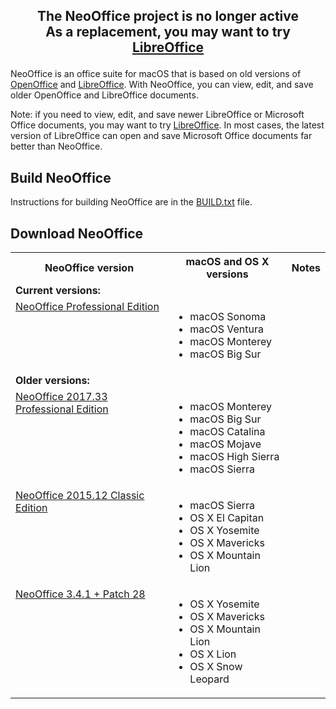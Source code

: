 ## <p align="center">The NeoOffice project is no longer active<br>As a replacement, you may want to try <a href="http://www.libreoffice.org/">LibreOffice</a></p>

NeoOffice is an office suite for macOS that is based on old versions of <a href="http://www.openoffice.org/">OpenOffice</a> and <a href="http://www.libreoffice.org/">LibreOffice</a>. With NeoOffice, you can view, edit, and save older OpenOffice and LibreOffice documents.

Note: if you need to view, edit, and save newer LibreOffice or Microsoft Office documents, you may want to try <a href="http://www.libreoffice.org/">LibreOffice</a>. In most cases, the latest version of LibreOffice can open and save Microsoft Office documents far better than NeoOffice.

## Build NeoOffice
Instructions for building NeoOffice are in the <a href="BUILD.txt">BUILD.txt</a> file.

## Download NeoOffice
<table>
  <tr>
    <th>NeoOffice version</th>
    <th>macOS and OS X versions</th>
    <th><!-- width="30%"-->Notes</th>
  </tr>
  <tr valign="top">
    <td colspan="3"><b>Current versions:</b></td>
  </tr>
  <tr valign="top">
    <td><!--Download from either of the following sites:
      <ul>
        <li>--><a href="https://github.com/neooffice/NeoOffice/releases/latest">NeoOffice Professional Edition</a><!--</li>
        <li><a href="https://apps.apple.com/app/neooffice/id639210716?mt=12">NeoOffice in the Mac App Store</a></li>
      </ul>-->
    </td>
    <td>
      <ul>
        <li>macOS Sonoma</li>
        <li>macOS Ventura</li>
        <li>macOS Monterey</li>
        <li>macOS Big Sur</li>
      </ul>
    </td>
    <td><!--Mac App Store users: <a href="https://www.neooffice.org/neojava/macappstore.php">some features are not available</a> in the Mac App Store version in order to comply with Apple's Mac App Store security requirements--></td>
  </tr>
  <tr valign="top">
    <td colspan="3"><b>Older versions:</b></td>
  </tr>
  <tr valign="top">
    <td><a href="https://github.com/neooffice/NeoOffice/releases/tag/NeoOffice-2017_33">NeoOffice 2017.33 Professional Edition</a></td>
    <td>
      <ul>
        <li>macOS Monterey</li>
        <li>macOS Big Sur</li>
        <li>macOS Catalina</li>
        <li>macOS Mojave</li>
        <li>macOS High Sierra</li>
        <li>macOS Sierra
      </ul>
    </td>
    <td></td>
  </tr>
  <tr valign="top">
    <td><a href="https://github.com/neooffice/NeoOffice/releases/tag/NeoOffice-2015_12_Classic_Edition">NeoOffice 2015.12 Classic Edition</a></td>
    <td>
      <ul>
        <li>macOS Sierra</li>
        <li>OS X El Capitan</li>
        <li>OS X Yosemite</li>
        <li>OS X Mavericks</li>
        <li>OS X Mountain Lion</li>
      </ul>
    </td>
    <td></td>
  </tr>
  <tr valign="top">
    <td><a href="https://github.com/neooffice/NeoOffice/releases/tag/NeoOffice-3_4_1-28">NeoOffice 3.4.1 + Patch 28</a></td>
    <td>
      <ul>
        <li>OS X Yosemite</li>
        <li>OS X Mavericks</li>
        <li>OS X Mountain Lion</li>
        <li>OS X Lion</li>
        <li>OS X Snow Leopard</li>
      </ul>
    </td>
    <td></td>
  </tr>
</table>
